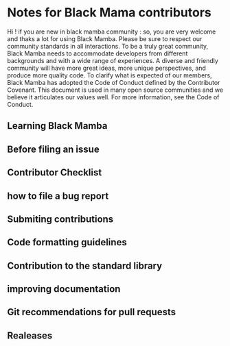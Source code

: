 # Notes for Black Mama contributors

Hi ! if you are new in black mamba community : so, you are very welcome and thaks a lot for using Black Mamba. Please be sure to respect our community standards in all interactions.
To be a truly great community, Black Mamba needs to accommodate developers from different backgrounds and with a wide range of experiences. A diverse and friendly community will have more great ideas, more unique perspectives, and produce more quality code.
To clarify what is expected of our members, Black Mamba has adopted the Code of Conduct defined by the Contributor Covenant. This document is used in many open source communities and we believe it articulates our values well. For more information, see the Code of Conduct.

## Learning Black Mamba

## Before filing an issue

## Contributor Checklist 

## how to file a bug report 

## Submiting contributions 

## Code formatting guidelines

## Contribution to the standard library

## improving documentation

## Git recommendations for pull requests

## Realeases

